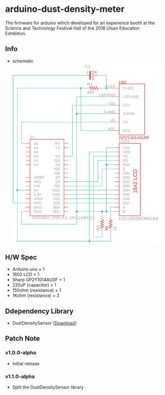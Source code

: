 # arduino-dust-density-meter
The firmware for arduino which developed for an experience booth at the Science and Technology Festival Hall of the 2018 Ulsan Education Exhibition.

## Info
- schematic
![schematic](./drawing/arduino-dust-density-meter-schematic.png)

## H/W Spec
- Arduino uno × 1
- 1602 LCD × 1
- Sharp GP2Y1014AU0F × 1
- 220uF (capacitor) × 1
- 150ohm (resistance) × 1
- 1Kohm (resistance) × 2

## Ddependency Library
- DustDensitySensor [[Download](https://github.com/nulLeeKH/arduino-optical-dust-sensor-library)]

## Patch Note

### v1.0.0-alpha
- Initial release

### v1.1.0-alpha
- Split the DustDensitySensor library
